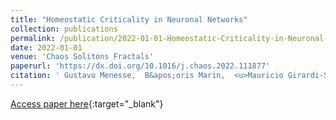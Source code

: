 ```yaml
---
title: "Homeostatic Criticality in Neuronal Networks"
collection: publications
permalink: /publication/2022-01-01-Homeostatic-Criticality-in-Neuronal-Networks
date: 2022-01-01
venue: 'Chaos Solitons Fractals'
paperurl: 'https://dx.doi.org/10.1016/j.chaos.2022.111877'
citation: ' Gustavo Menesse,  B&apos;oris Marin,  <u>Mauricio Girardi-Schappo</u>,  Osame Kinouchi, &quot;Homeostatic Criticality in Neuronal Networks.&quot; Chaos Solitons Fractals, 2022.'
---
```

[Access paper here](https://dx.doi.org/10.1016/j.chaos.2022.111877){:target="_blank"}
